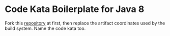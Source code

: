 # Code Kata Boilerplate for Java 8

Fork this [repository](https://github.com/chrysocode/java8-code-kata-boilerplate) at first, then replace the artifact coordinates used by the build system. Name the code kata too.